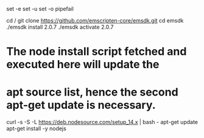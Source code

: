 set -e
set -u
set -o pipefail

cd /
git clone https://github.com/emscripten-core/emsdk.git
cd emsdk
./emsdk install 2.0.7
./emsdk activate 2.0.7



# The node install script fetched and executed here will update the
# apt source list, hence the second apt-get update is necessary.
curl -s -S -L https://deb.nodesource.com/setup_14.x | bash -
apt-get update
apt-get install -y nodejs